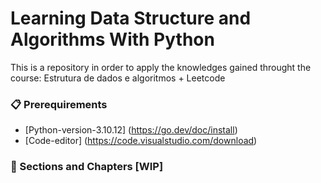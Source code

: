 # Learning Data Structure and Algorithms With Python

This is a repository in order to apply the knowledges gained throught the course: Estrutura de dados e algoritmos + Leetcode

### 📋 Prerequirements

* [Python-version-3.10.12] (https://go.dev/doc/install)
* [Code-editor] (https://code.visualstudio.com/download)

### 🔧 Sections and Chapters [WIP]